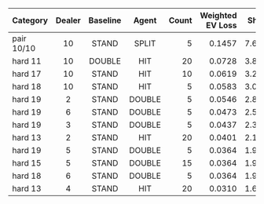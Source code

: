 | Category | Dealer | Baseline | Agent | Count | Weighted EV Loss | Share |
|---|:---:|:---:|:---:|---:|---:|---:|
| pair 10/10 | 10 | STAND | SPLIT | 5 | 0.1457 | 7.68% |
| hard 11 | 10 | DOUBLE | HIT | 20 | 0.0728 | 3.84% |
| hard 17 | 10 | STAND | HIT | 10 | 0.0619 | 3.26% |
| hard 18 | 10 | STAND | HIT | 5 | 0.0583 | 3.07% |
| hard 19 | 2 | STAND | DOUBLE | 5 | 0.0546 | 2.88% |
| hard 19 | 6 | STAND | DOUBLE | 5 | 0.0473 | 2.50% |
| hard 19 | 3 | STAND | DOUBLE | 5 | 0.0437 | 2.30% |
| hard 13 | 2 | STAND | HIT | 20 | 0.0401 | 2.11% |
| hard 19 | 5 | STAND | DOUBLE | 5 | 0.0364 | 1.92% |
| hard 15 | 5 | STAND | DOUBLE | 15 | 0.0364 | 1.92% |
| hard 18 | 6 | STAND | DOUBLE | 5 | 0.0364 | 1.92% |
| hard 13 | 4 | STAND | HIT | 20 | 0.0310 | 1.63% |
